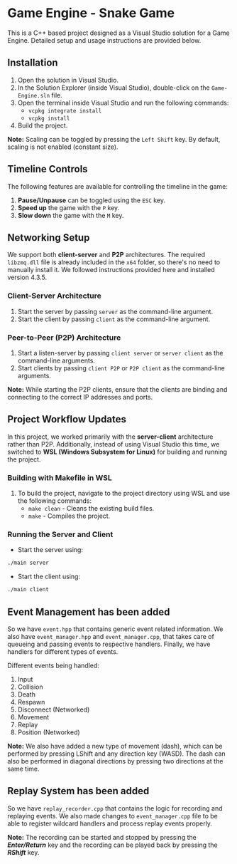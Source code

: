 # Game Engine - Snake Game

This is a C++ based project designed as a Visual Studio solution for a Game Engine. Detailed setup and usage instructions are provided below.

## Installation

1. Open the solution in Visual Studio.
2. In the Solution Explorer (inside Visual Studio), double-click on the `Game-Engine.sln` file.
3. Open the terminal inside Visual Studio and run the following commands:
   * `vcpkg integrate install`
   * `vcpkg install`
4. Build the project.

**Note:** Scaling can be toggled by pressing the `Left Shift` key. By default, scaling is not enabled (constant size).

## Timeline Controls

The following features are available for controlling the timeline in the game:

1. **Pause/Unpause** can be toggled using the `ESC` key.
2. **Speed up** the game with the `P` key.
3. **Slow down** the game with the `M` key.

## Networking Setup

We support both **client-server** and **P2P** architectures. The required `libzmq.dll` file is already included in the `x64` folder, so there's no need to manually install it. We followed instructions provided here and installed version 4.3.5.

### Client-Server Architecture
1. Start the server by passing `server` as the command-line argument.
2. Start the client by passing `client` as the command-line argument.

### Peer-to-Peer (P2P) Architecture
1. Start a listen-server by passing `client server` or `server client` as the command-line arguments.
2. Start clients by passing `client P2P` or `P2P client` as the command-line arguments.

**Note:** While starting the P2P clients, ensure that the clients are binding and connecting to the correct IP addresses and ports.

## Project Workflow Updates

In this project, we worked primarily with the **server-client** architecture rather than P2P. Additionally, instead of using Visual Studio this time, we switched to **WSL (Windows Subsystem for Linux)** for building and running the project.

### Building with Makefile in WSL

1. To build the project, navigate to the project directory using WSL and use the following commands:
   * `make clean` - Cleans the existing build files.
   * `make` - Compiles the project.

### Running the Server and Client

* Start the server using:
```bash
./main server
```

* Start the client using:
```bash
./main client
```

## Event Management has been added
So we have `event.hpp` that contains generic event related information. We also have `event_manager.hpp` and `event_manager.cpp`, that takes care of queueing and passing events to respective handlers. Finally, we have handlers for different types of events.

Different events being handled:
1. Input
2. Collision
3. Death
4. Respawn
5. Disconnect (Networked)
6. Movement
7. Replay
8. Position (Networked)

**Note:** We also have added a new type of movement (dash), which can be performed by pressing LShift and any direction key (WASD). The dash can also be performed in diagonal directions by pressing two directions at the same time.

## Replay System has been added
So we have `replay_recorder.cpp` that contains the logic for recording and replaying events. We also made changes to `event_manager.cpp` file to be able to register wildcard handlers and process replay events properly.

**Note:** The recording can be started and stopped by pressing the ***Enter/Return*** key and the recording can be played back by pressing the ***RShift*** key.
